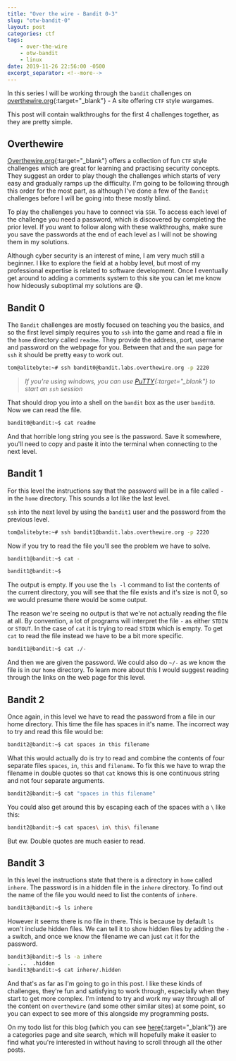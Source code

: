 ```yaml
---
title: "Over the wire - Bandit 0-3"
slug: "otw-bandit-0"
layout: post
categories: ctf
tags: 
    - over-the-wire
    - otw-bandit
    - linux
date: 2019-11-26 22:56:00 -0500
excerpt_separator: <!--more-->
---
```


In this series I will be working through the `bandit` challenges on [overthewire.org](https://overthewire.org/){:target="_blank"} - A site offering `CTF` style wargames.

This post will contain walkthroughs for the first 4 challenges together, as they are pretty simple. 

<!--more-->

## Overthewire

[Overthewire.org](https://overthewire.org/){:target="_blank"} offers a collection of fun `CTF` style challenges which are great for learning and practising security concepts. They suggest an order to play though the challenges which starts of very easy and gradually ramps up the difficulty. I'm going to be following through this order for the most part, as although I've done a few of the `Bandit` challenges before I will be going into these mostly blind.

To play the challenges you have to connect via `SSH`. To access each level of the challenge you need a password, which is discovered by completing the prior level. If you want to follow along with these walkthroughs, make sure you save the passwords at the end of each level as I will not be showing them in my solutions. 

Although cyber security is an interest of mine, I am very much still a beginner. I like to explore the field at a hobby level, but most of my professional expertise is related to software development. Once I eventually get around to adding a comments system to this site you can let me know how hideously suboptimal my solutions are :sweat_smile:.

## Bandit 0

The `Bandit` challenges are mostly focused on teaching you the basics, and so the first level simply requires you to `ssh` into the game and read a file in the `home` directory called `readme`. They provide the address, port, username and password on the webpage for you. Between that and the `man` page for `ssh` it should be pretty easy to work out.

```sh
tom@alitebyte:~# ssh bandit0@bandit.labs.overthewire.org -p 2220
```

> *If you're using windows, you can use [PuTTY](https://www.putty.org/){:target="_blank"} to start an `ssh` session*

That should drop you into a shell on the `bandit` box as the user `bandit0`. Now we can read the file.

```sh
bandit0@bandit:~$ cat readme
```

And that horrible long string you see is the password. Save it somewhere, you'll need to copy and paste it into the terminal when connecting to the next level.

## Bandit 1

For this level the instructions say that the password will be in a file called `-` in the `home` directory. This sounds a lot like the last level.

`ssh` into the next level by using the `bandit1` user and the password from the previous level.

```sh
tom@alitebyte:~# ssh bandit1@bandit.labs.overthewire.org -p 2220
```

Now if you try to read the file you'll see the problem we have to solve.

```sh
bandit1@bandit:~$ cat -

bandit1@bandit:~$
```

The output is empty. If you use the `ls -l` command to list the contents of the current directory, you will see that the file exists and it's size is not 0, so we would presume there would be some output.

The reason we're seeing no output is that we're not actually reading the file at all. By convention, a lot of programs will interpret the file `-` as either `STDIN` or `STOUT`. In the case of `cat` it is trying to read `STDIN` which is empty. To get `cat` to read the file instead we have to be a bit more specific.

```sh
bandit1@bandit:~$ cat ./-
```

And then we are given the password. We could also do `~/-` as we know the file is in our `home` directory. To learn more about this I would suggest reading through the links on the web page for this level.

## Bandit 2

Once again, in this level we have to read the password from a file in our home directory. This time the file has spaces in it's name. The incorrect way to try and read this file would be:

```sh
bandit2@bandit:~$ cat spaces in this filename
```

What this would actually do is try to read and combine the contents of four separate files `spaces`, `in`, `this` and `filename`. To fix this we have to wrap the filename in double quotes so that `cat` knows this is one continuous string and not four separate arguments.

```sh
bandit2@bandit:~$ cat "spaces in this filename"
```

You could also get around this by escaping each of the spaces with a `\` like this:

```sh
bandit2@bandit:~$ cat spaces\ in\ this\ filename
```

But ew. Double quotes are much easier to read.

## Bandit 3

In this level the instructions state that there is a directory in `home` called `inhere`. The password is in a hidden file in the `inhere` directory. To find out the name of the file you would need to list the contents of `inhere`.

```sh
bandit3@bandit:~$ ls inhere
```

However it seems there is no file in there. This is because by default `ls` won't include hidden files. We can tell it to show hidden files by adding the `-a` switch, and once we know the filename we can just `cat` it for the password.

```sh
bandit3@bandit:~$ ls -a inhere
.   ..  .hidden
bandit3@bandit:~$ cat inhere/.hidden
```

And that's as far as I'm going to go in this post. I like these kinds of challenges, they're fun and satisfying to work through, especially when they start to get more complex. I'm intend to try and work my way through all of the content on `overthewire` (and some other similar sites) at some point, so you can expect to see more of this alongside my programming posts.

On my todo list for this blog (which you can see [here](https://github.com/tombloor/alitebyte/issues){:target="_blank"}) are a categories page and site search, which will hopefully make it easier to find what you're interested in without having to scroll through all the other posts.
